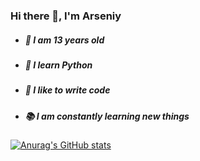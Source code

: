 ### Hi there 👋, I'm Arseniy

- ##### 🔞 I am 13 years old
- ##### 🐍 I learn Python
- ##### 💪 I like to write code
- ##### 📚 I am constantly learning new things

[![Anurag's GitHub stats](https://github-readme-stats.vercel.app/api?username=ars1k2)](https://github.com/ars1k2/github-readme-stats)
